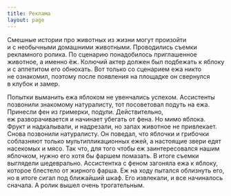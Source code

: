 ```yaml
---
title: Реклама
layout: page
---
```


Смешные истории про животных из&nbsp;жизни могут произойти и&nbsp;с&nbsp;необычными домашними животными. Проводились съемки рекламного ролика. По&nbsp;сценарию понадобилось приглашенное животное, а&nbsp;именно&nbsp;ёж. Колючий актер должен был подбежать к&nbsp;яблоку и&nbsp;с&nbsp;аппетитом его обнюхать. Вот только со&nbsp;сценарием ежа никто не&nbsp;ознакомил, поэтому после появления на&nbsp;площадке он&nbsp;свернулся в&nbsp;клубок и&nbsp;замер.

<!--more-->

Попытки выманить ежа яблоком не&nbsp;увенчались успехом. Ассистенты позвонили знакомому натуралисту, тот посоветовал подуть на&nbsp;ежа. Принесли фен из&nbsp;гримерки, подули. Действительно, еж&nbsp;разворачивается и&nbsp;начинает убегать от&nbsp;фена. Но&nbsp;мимо яблока. Фрукт и&nbsp;надкалывали, и&nbsp;надрезали, но&nbsp;запах животное не&nbsp;привлекает. Снова позвонили натуралисту. Он&nbsp;поведал, что яблочки и&nbsp;грибочки соблазняют только мультипликационных ежей, а&nbsp;настоящие звери едят насекомых и&nbsp;мясо. Так что, для того чтобы еж&nbsp;заинтересовался нашим яблочком, нужно его хотя&nbsp;бы фаршем помазать. В&nbsp;итоге съемки выглядели шедеврально. Ассистентка с&nbsp;феном загоняла ежа к&nbsp;яблоку, которое блестело от&nbsp;жирного фарша. Еж&nbsp;на&nbsp;ходу пытался облизнуть его, но&nbsp;в&nbsp;итоге сигал под ближайший шкаф. Его извлекали, и&nbsp;все начиналось сначала. А&nbsp;ролик вышел очень трогательным.
